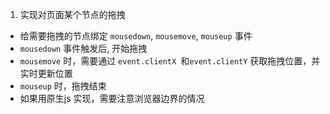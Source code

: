 <!--
 * @Author: xiaozhaoxia
 * @Date: 2021-08-31 14:48:57
 * @LastEditTime: 2021-08-31 14:58:55
 * @LastEditors: xiaozhaoxiz
 * @FilePath: /My-Visual-editor/README.md
-->

1. 实现对页面某个节点的拖拽
  * 给需要拖拽的节点绑定 `mousedown`, `mousemove`, `mouseup` 事件
  * `mousedown` 事件触发后, 开始拖拽
  * `mousemove` 时，需要通过 `event.clientX `和`event.clientY` 获取拖拽位置，并实时更新位置
  * `mouseup` 时，拖拽结束
  * 如果用原生js 实现，需要注意浏览器边界的情况
